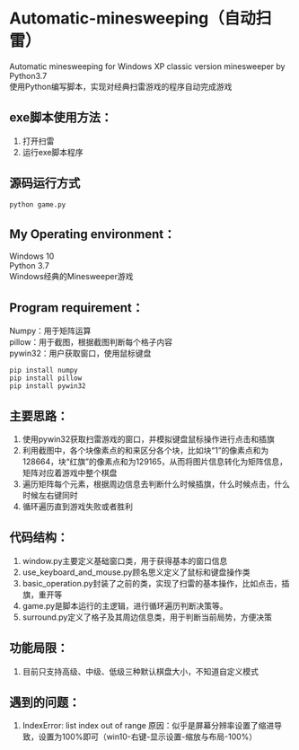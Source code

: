 # Automatic-minesweeping（自动扫雷）
Automatic minesweeping for Windows XP classic version minesweeper by Python3.7  
使用Python编写脚本，实现对经典扫雷游戏的程序自动完成游戏

## exe脚本使用方法：
1. 打开扫雷
2. 运行exe脚本程序

## 源码运行方式
```shell
python game.py
```

## My Operating environment：
Windows 10  
Python 3.7  
Windows经典的Minesweeper游戏

## Program requirement： 
Numpy：用于矩阵运算  
pillow：用于截图，根据截图判断每个格子内容  
pywin32：用户获取窗口，使用鼠标键盘
```shell
pip install numpy
pip install pillow
pip install pywin32
```

## 主要思路：  
1. 使用pywin32获取扫雷游戏的窗口，并模拟键盘鼠标操作进行点击和插旗  
2. 利用截图中，各个块像素点的和来区分各个块，比如块“1”的像素点和为128664，块“红旗”的像素点和为129165，从而将图片信息转化为矩阵信息，矩阵对应着游戏中整个棋盘  
3. 遍历矩阵每个元素，根据周边信息去判断什么时候插旗，什么时候点击，什么时候左右键同时  
4. 循环遍历直到游戏失败或者胜利  

## 代码结构：
1. window.py主要定义基础窗口类，用于获得基本的窗口信息  
2. use_keyboard_and_mouse.py顾名思义定义了鼠标和键盘操作类  
3. basic_operation.py封装了之前的类，实现了扫雷的基本操作，比如点击，插旗，重开等  
4. game.py是脚本运行的主逻辑，进行循环遍历判断决策等。  
5. surround.py定义了格子及其周边信息类，用于判断当前局势，方便决策   

## 功能局限：
1. 目前只支持高级、中级、低级三种默认棋盘大小，不知道自定义模式

## 遇到的问题：
1. IndexError: list index out of range
原因：似乎是屏幕分辨率设置了缩进导致，设置为100%即可（win10-右键-显示设置-缩放与布局-100%）
